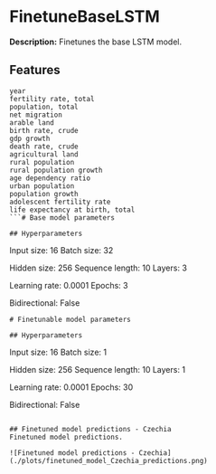 
# FinetuneBaseLSTM

**Description:** Finetunes the base LSTM model.

## Features
```
year
fertility rate, total
population, total
net migration
arable land
birth rate, crude
gdp growth
death rate, crude
agricultural land
rural population
rural population growth
age dependency ratio
urban population
population growth
adolescent fertility rate
life expectancy at birth, total
```# Base model parameters

## Hyperparameters
```
Input size:         16
Batch size:         32

Hidden size:        256
Sequence length:    10
Layers:             3

Learning rate:      0.0001
Epochs:             3

Bidirectional:      False
```
# Finetunable model parameters

## Hyperparameters
```
Input size:         16
Batch size:         1

Hidden size:        256
Sequence length:    10
Layers:             1

Learning rate:      0.0001
Epochs:             30

Bidirectional:      False
```

## Finetuned model predictions - Czechia
Finetuned model predictions.

![Finetuned model predictions - Czechia](./plots/finetuned_model_Czechia_predictions.png)

